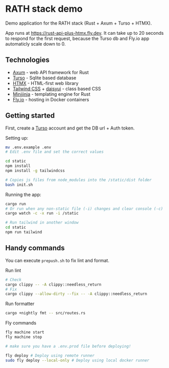 # RATH stack demo
Demo application for the RATH stack (Rust + Axum + Turso + HTMX).  

App runs at https://rust-api-plus-htmx.fly.dev. It can take up to 20 seconds to respond for the first request, because the Turso db and Fly.io app automaticly scale down to 0.

## Technologies
- [Axum](https://docs.rs/axum/latest/axum/) - web API framework for Rust
- [Turso](https://turso.tech) - Sqlite based database
- [HTMX](https://htmx.org) - HTML-first web library
- [Tailwind CSS](https://tailwindcss.com/) + [daisyui](https://daisyui.com/) - class based CSS
- [Minijinja](https://docs.rs/minijinja/latest/minijinja) - templating engine for Rust
- [Fly.io](https://fly.io/) - hosting in Docker containers

## Getting started
First, create a [Turso](https://turso.tech/) account and get the DB url + Auth token.  

Setting up:
```sh
mv .env.example .env
# Edit .env file and set the correct values

cd static
npm install
npm install -g tailwindcss

# Copies js files from node_modules into the /static/dist folder
bash init.sh 
```

Running the app:
```sh
cargo run
# Or run when any non-static file (-i) changes and clear console (-c)
cargo watch -c -x run -i /static

# Run tailwind in another window
cd static
npm run tailwind
```

## Handy commands
You can execute `prepush.sh` to fix lint and format.

Run lint
```sh
# Check
cargo clippy -- -A clippy::needless_return
# Fix
cargo clippy --allow-dirty --fix -- -A clippy::needless_return
```

Run formatter
```sh
cargo +nightly fmt -- src/routes.rs
```

Fly commands
```sh
fly machine start
fly machine stop

# make sure you have a .env.prod file before deploying!

fly deploy # Deploy using remote runner
sudo fly deploy --local-only # Deploy using local docker runner
```
